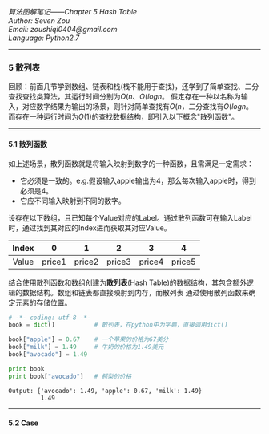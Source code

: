 _*算法图解笔记——Chapter 5 Hash Table*_  
_Author:    Seven Zou_  
_Email:     zoushiqi0404@gmail.com_  
_Language:  Python2.7_
* * *
### 5 散列表
回顾：前面几节学到数组、链表和栈(栈不能用于查找)，还学到了简单查找、二分查找查找类算法，其运行时间分别为$O(n$、$O(logn$。
假定存在一种以名称为输入，对应数字结果为输出的场景，则针对简单查找有$O(n$，二分查找有$O(logn$。
而存在一种运行时间为$O(1)$的查找数据结构，即引入以下概念"散列函数"。
* * *
#### 5.1 散列函数
如上述场景，散列函数就是将输入映射到数字的一种函数，且需满足一定需求：
- 它必须是一致的。e.g.假设输入apple输出为4，那么每次输入apple时，得到必须是4。
- 它应不同输入映射到不同的数字。

设存在以下数组，且已知每个Value对应的Label。通过散列函数可在输入Label时，通过找到其对应的Index进而获取其对应Value。

|Index|0|1|2|3|4|  
|:---:|:---:|:---:|:---:|:---:|:---:|   
|Value|price1|price2|price3|price4|price5|


结合使用散列函数和数组创建为**散列表**(Hash Table)的数据结构，其包含额外逻辑的数据结构。数组和链表都直接映射到内存，而散列表
通过使用散列函数来确定元素的存储位置。

```python
# -*- coding: utf-8 -*-
book = dict()           # 散列表，在python中为字典，直接调用dict()

book["apple"] = 0.67    # 一个苹果的价格为67美分
book["milk"] = 1.49     # 牛奶的价格为1.49美元
book["avocado"] = 1.49

print book
print book["avocado"]   # 鳄梨的价格
```
```
Output: {'avocado': 1.49, 'apple': 0.67, 'milk': 1.49}
         1.49
```
* * *
#### 5.2 Case


